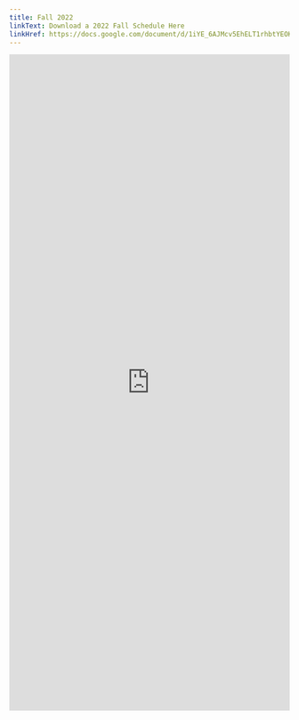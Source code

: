 ```yaml
---
title: Fall 2022
linkText: Download a 2022 Fall Schedule Here
linkHref: https://docs.google.com/document/d/1iYE_6AJMcv5EhELT1rhbtYEOKcVwIGDADv6xY9EbMfs/edit?usp=sharing
---
```

<iframe width='100%' height='1180' style='border:none;' src="https://docs.google.com/document/d/e/2PACX-1vTiztCyLBgEaNKChWJww3kc2Y8BuonFqH-V-61SSOR6R53F2m9KeHP7s3Ff9glL8Iy8fYVZHkKXO4kO/pub?embedded=true"></iframe>